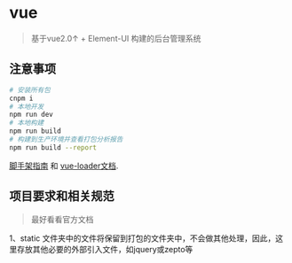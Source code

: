 # vue

> 基于vue2.0↑ + Element-UI 构建的后台管理系统

## 注意事项

``` bash
# 安装所有包
cnpm i
# 本地开发
npm run dev
# 本地构建
npm run build
# 构建到生产环境并查看打包分析报告
npm run build --report
```
 [脚手架指南](http://vuejs-templates.github.io/webpack/) 和 [vue-loader文档](http://vuejs.github.io/vue-loader).

## 项目要求和相关规范

> 最好看看官方文档

1、static 文件夹中的文件将保留到打包的文件夹中，不会做其他处理，因此，这里存放其他必要的外部引入文件，如jquery或zepto等
